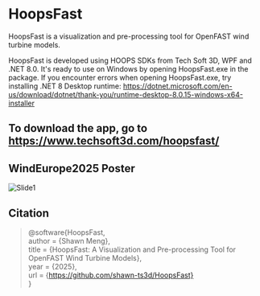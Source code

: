 # HoopsFast

HoopsFast is a visualization and pre-processing tool for OpenFAST wind turbine models. 

HoopsFast is developed using HOOPS SDKs from Tech Soft 3D, WPF and .NET 8.0. It's ready to use on Windows by opening HoopsFast.exe in the package. If you encounter errors when opening HoopsFast.exe, try installing .NET 8 Desktop runtime: 
https://dotnet.microsoft.com/en-us/download/dotnet/thank-you/runtime-desktop-8.0.15-windows-x64-installer
## To download the app, go to https://www.techsoft3d.com/hoopsfast/

## WindEurope2025 Poster
![Slide1](https://github.com/user-attachments/assets/8da0ddc5-321e-4a21-b755-c881d3052f32)

## Citation

>@software{HoopsFast,  
>author = {Shawn Meng},  
>title = {HoopsFast: A Visualization and Pre-processing Tool for OpenFAST Wind Turbine Models},  
>year = {2025},  
>url = {https://github.com/shawn-ts3d/HoopsFast}  
>}  

